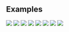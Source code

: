 ## Examples

![](img/Asuka.jpg)
![](img/At_The_Beach.jpg)
![](img/Your_Call.jpg)
![](img/scott-harris-bc-final.jpg)
![](img/scott-harris-cptmarvel-cc2019.jpg)
![](img/scott-harris-cpp-2019-d001-final-c-small.jpg)
![](img/scott-harris-instagram1.jpg)
![](img/scott-harris-elf-test3.jpg)








